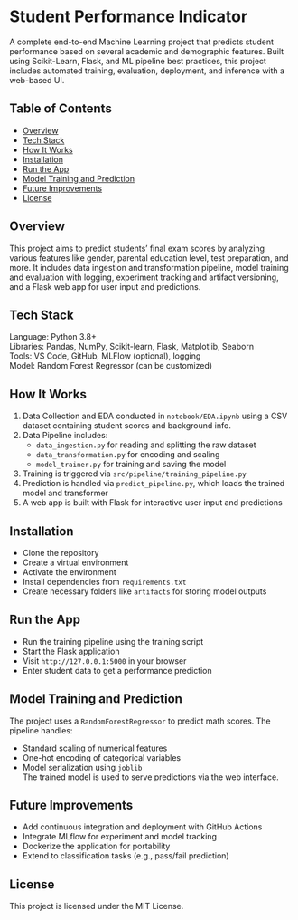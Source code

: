 # Student Performance Indicator

A complete end-to-end Machine Learning project that predicts student performance based on several academic and demographic features. Built using Scikit-Learn, Flask, and ML pipeline best practices, this project includes automated training, evaluation, deployment, and inference with a web-based UI.

## Table of Contents
- [Overview](#overview)
- [Tech Stack](#tech-stack)
- [How It Works](#how-it-works)
- [Installation](#installation)
- [Run the App](#run-the-app)
- [Model Training and Prediction](#model-training-and-prediction)
- [Future Improvements](#future-improvements)
- [License](#license)

## Overview
This project aims to predict students’ final exam scores by analyzing various features like gender, parental education level, test preparation, and more. It includes data ingestion and transformation pipeline, model training and evaluation with logging, experiment tracking and artifact versioning, and a Flask web app for user input and predictions.

## Tech Stack
Language: Python 3.8+  
Libraries: Pandas, NumPy, Scikit-learn, Flask, Matplotlib, Seaborn  
Tools: VS Code, GitHub, MLFlow (optional), logging  
Model: Random Forest Regressor (can be customized)

## How It Works
1. Data Collection and EDA conducted in `notebook/EDA.ipynb` using a CSV dataset containing student scores and background info.  
2. Data Pipeline includes:  
   - `data_ingestion.py` for reading and splitting the raw dataset  
   - `data_transformation.py` for encoding and scaling  
   - `model_trainer.py` for training and saving the model  
3. Training is triggered via `src/pipeline/training_pipeline.py`  
4. Prediction is handled via `predict_pipeline.py`, which loads the trained model and transformer  
5. A web app is built with Flask for interactive user input and predictions

## Installation
- Clone the repository  
- Create a virtual environment  
- Activate the environment  
- Install dependencies from `requirements.txt`  
- Create necessary folders like `artifacts` for storing model outputs

## Run the App
- Run the training pipeline using the training script  
- Start the Flask application  
- Visit `http://127.0.0.1:5000` in your browser  
- Enter student data to get a performance prediction

## Model Training and Prediction
The project uses a `RandomForestRegressor` to predict math scores. The pipeline handles:  
- Standard scaling of numerical features  
- One-hot encoding of categorical variables  
- Model serialization using `joblib`  
The trained model is used to serve predictions via the web interface.

## Future Improvements
- Add continuous integration and deployment with GitHub Actions  
- Integrate MLflow for experiment and model tracking  
- Dockerize the application for portability  
- Extend to classification tasks (e.g., pass/fail prediction)

## License
This project is licensed under the MIT License.
